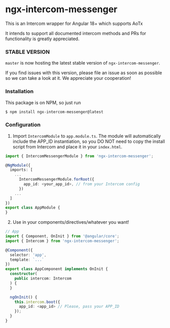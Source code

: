 # ngx-intercom-messenger

This is an Intercom wrapper for Angular 18+ which supports AoTx

It intends to support all documented intercom methods and PRs for functionality is greatly appreciated.

### STABLE VERSION

`master` is now hosting the latest stable version of `ngx-intercom-messenger`.

If you find issues with this version, please file an issue as soon as possible so we can take a look at it. We appreciate your cooperation!

### Installation

This package is on NPM, so just run

 ```sh
$ npm install ngx-intercom-messenger@latest
 ```

### Configuration

1. Import `IntercomModule` to `app.module.ts`. The module will automatically include the APP_ID instantiation, so you DO NOT need to copy the install script from Intercom and place it in your `index.html`.

```ts
import { IntercomMessengerModule } from 'ngx-intercom-messenger';

@NgModule({
  imports: [
    ...
      IntercomMessengerModule.forRoot({
        app_id: <your_app_id>, // from your Intercom config
      })
    ...
  ]
})
export class AppModule {
}
```

2. Use in your components/directives/whatever you want!

```ts
// App
import { Component, OnInit } from '@angular/core';
import { Intercom } from 'ngx-intercom-messenger';

@Component({
  selector: 'app',
  template: `...`
})
export class AppComponent implements OnInit {
  constructor(
    public intercom: Intercom
  ) {
  }

  ngOnInit() {
    this.intercom.boot({
      app_id: <app_id> // Please, pass your APP_ID
    });
  }
}
```
